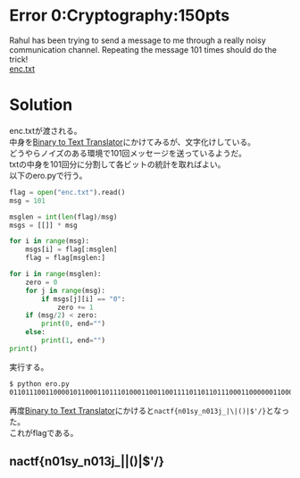 # Error 0:Cryptography:150pts
Rahul has been trying to send a message to me through a really noisy communication channel. Repeating the message 101 times should do the trick!  
[enc.txt](enc.txt)  

# Solution
enc.txtが渡される。  
中身を[Binary to Text Translator](https://www.rapidtables.com/convert/number/binary-to-ascii.html)にかけてみるが、文字化けしている。  
どうやらノイズのある環境で101回メッセージを送っているようだ。  
txtの中身を101回分に分割して各ビットの統計を取ればよい。  
以下のero.pyで行う。  
```python:ero.py
flag = open("enc.txt").read()
msg = 101

msglen = int(len(flag)/msg)
msgs = [[]] * msg

for i in range(msg):
    msgs[i] = flag[:msglen]
    flag = flag[msglen:]

for i in range(msglen):
    zero = 0
    for j in range(msg):
        if msgs[j][i] == "0":
            zero += 1
    if (msg/2) < zero:
        print(0, end="")
    else:
        print(1, end="")
print()
```
実行する。  
```bash
$ python ero.py
0110111001100001011000110111010001100110011110110110111000110000001100010111001101111001010111110110111000110000001100010011001101101010010111110111110001011100011111000010100000101001011111000010010000100111001011110111110100001010
```
再度[Binary to Text Translator](https://www.rapidtables.com/convert/number/binary-to-ascii.html)にかけると`nactf{n01sy_n013j_|\|()|$'/}`となった。  
これがflagである。  

## nactf{n01sy_n013j_|\|()|$'/}
